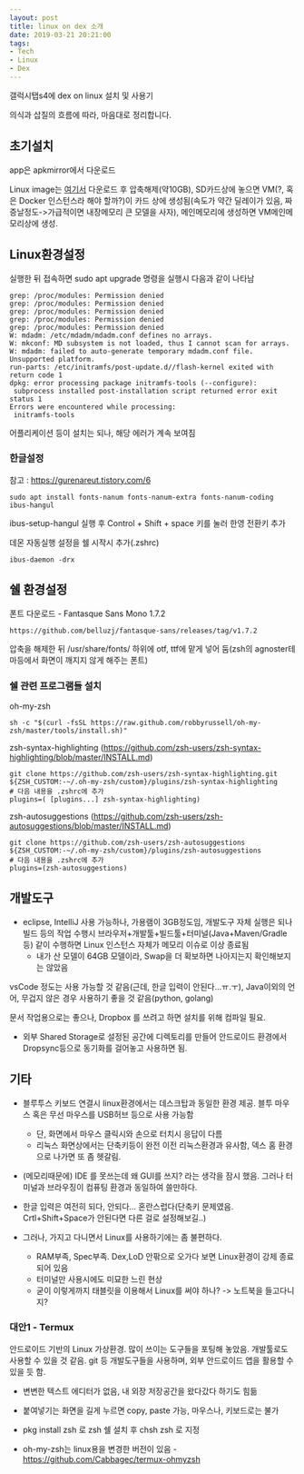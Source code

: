 ```yaml
---
layout: post
title: linux on dex 소개
date: 2019-03-21 20:21:00
tags:
- Tech
- Linux
- Dex
---
```


갤럭시탭s4에 dex on linux 설치 및 사용기

의식과 삽질의 흐름에 따라, 마음대로 정리합니다.


## 초기설치

app은 apkmirror에서 다운로드

Linux image는 [여기서](https://webview.linuxondex.com/) 다운로드 후 압축해제(약10GB), SD카드상에 놓으면 VM(?, 혹은 Docker 인스턴스라 해야 할까?)이 카드 상에 생성됨(속도가 약간 딜레이가 있음, 짜증날정도->가급적이면 내장메모리 큰 모델을 사자), 메인메모리에 생성하면 VM메인메모리상에 생성. 

## Linux환경설정

실행한 뒤 접속하면 
sudo apt upgrade 명령을 실행시 다음과 같이 나타남

	grep: /proc/modules: Permission denied
	grep: /proc/modules: Permission denied
	grep: /proc/modules: Permission denied
	grep: /proc/modules: Permission denied
	grep: /proc/modules: Permission denied
	W: mdadm: /etc/mdadm/mdadm.conf defines no arrays.
	W: mkconf: MD subsystem is not loaded, thus I cannot scan for arrays.
	W: mdadm: failed to auto-generate temporary mdadm.conf file.
	Unsupported platform.
	run-parts: /etc/initramfs/post-update.d//flash-kernel exited with return code 1
	dpkg: error processing package initramfs-tools (--configure):
	 subprocess installed post-installation script returned error exit status 1
	Errors were encountered while processing:
	 initramfs-tools

어플리케이션 등이 설치는 되나, 해당 에러가 계속 보여짐


### 한글설정

참고 : https://gurenareut.tistory.com/6

    sudo apt install fonts-nanum fonts-nanum-extra fonts-nanum-coding ibus-hangul

ibus-setup-hangul 실행 후 Control + Shift + space 키를 눌러 한영 전환키 추가 

데몬 자동실행 설정을 쉘 시작시 추가(.zshrc)

    ibus-daemon -drx


## 쉘 환경설정

폰트 다운로드 - Fantasque Sans Mono 1.7.2 
	
    https://github.com/belluzj/fantasque-sans/releases/tag/v1.7.2

압축을 해제한 뒤 /usr/share/fonts/ 하위에 otf, ttf에 맡게 넣어 둠(zsh의 agnoster테마등에서 화면이 깨지지 않게 해주는 폰트)


### 쉘 관련 프로그램들 설치

    
oh-my-zsh 

    sh -c "$(curl -fsSL https://raw.github.com/robbyrussell/oh-my-zsh/master/tools/install.sh)"

zsh-syntax-highlighting
(https://github.com/zsh-users/zsh-syntax-highlighting/blob/master/INSTALL.md)

    git clone https://github.com/zsh-users/zsh-syntax-highlighting.git ${ZSH_CUSTOM:-~/.oh-my-zsh/custom}/plugins/zsh-syntax-highlighting
    # 다음 내용을 .zshrc에 추가
    plugins=( [plugins...] zsh-syntax-highlighting)

zsh-autosuggestions
(https://github.com/zsh-users/zsh-autosuggestions/blob/master/INSTALL.md)

    git clone https://github.com/zsh-users/zsh-autosuggestions ${ZSH_CUSTOM:-~/.oh-my-zsh/custom}/plugins/zsh-autosuggestions
    # 다음 내용을 .zshrc에 추가
    plugins=(zsh-autosuggestions)

## 개발도구

- eclipse, IntelliJ 사용 가능하나, 가용램이 3GB정도임, 개발도구 자체 실행은 되나 빌드 등의 작업 수행시 브라우저+개발툴+빌드툴+터미널(Java+Maven/Gradle등) 같이 수행하면 Linux 인스턴스 자체가 메모리 이슈로 이상 종료됨
  - 내가 산 모델이 64GB 모델이라, Swap을 더 확보하면 나아지는지 확인해보지는 않았음


vsCode 정도는 사용 가능할 것 같음(근데, 한글 입력이 안된다...ㅠ.ㅜ), Java이외의 언어, 무겁지 않은 경우 사용하기 좋을 것 같음(python, golang)

문서 작업용으로는 좋으나, Dropbox 를 쓰려고 하면 설치를 위해 컴파일 필요.
  - 외부 Shared Storage로 설정된 공간에 디렉토리를 만들어 안드로이드 환경에서 Dropsync등으로 동기화를 걸어놓고 사용하면 됨.


## 기타

- 블루투스 키보드 연결시 linux환경에서는 데스크탑과 동일한 환경 제공. 블투 마우스 혹은 무선 마우스를 USB허브 등으로 사용 가능함
    - 단, 화면에서 마우스 클릭시와 손으로 터치시 응답이 다름
    - 리눅스 화면상에서는 단축키등이 완전 이전 리눅스환경과 유사함, 덱스 홈 환경으로 나가면 또 좀 헷갈림.
    
- (메모리때문에) IDE 를 못쓰는데 왜 GUI를 쓰지? 라는 생각을 잠시 했음. 그러나 터미널과 브라우징이 컴퓨팅 환경과 동일하여 쓸만하다.

- 한글 입력은 여전히 되다, 안되다... 혼란스럽다(단축키 문제였음. Crtl+Shift+Space가 안된다면 다른 걸로 설정해보길..)

- 그러나, 가지고 다니면서 Linux를 사용하기에는 좀 불편하다.
   - RAM부족, Spec부족. Dex,LoD 안팎으로 오가다 보면 Linux환경이 강제 종료되어 있음
   - 터미널만 사용시에도 미묘한 느린 현상
   - 굳이 이렇게까지 태블릿을 이용해서 Linux를 써야 하나? -> 노트북을 들고다니지?

### 대안1 - Termux

안드로이드 기반의 Linux 가상환경. 많이 쓰이는 도구들을 포팅해 놓았음. 개발툴로도 사용할 수 있을 것 같음. git 등 개발도구들을 사용하며, 외부 안드로이드 앱을 활용할 수 있을 듯 함.

- 변변한 텍스트 에디터가 없음, 내 외장 저장공간을 왔다갔다 하기도 힘듦

- 붙여넣기는 화면을 길게 누르면 copy, paste 가능, 마우스나, 키보드로는 불가

- pkg install zsh 로 zsh 쉘 설치 후 chsh zsh 로 지정

- oh-my-zsh는 linux용을 변경한 버전이 있음 - https://github.com/Cabbagec/termux-ohmyzsh

